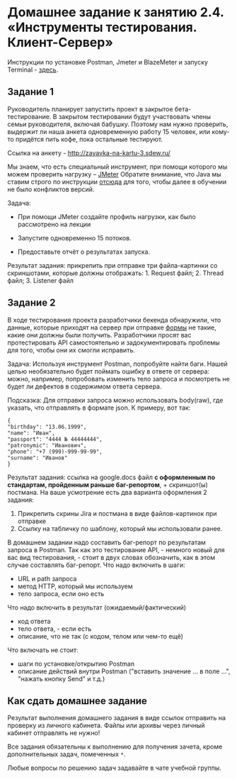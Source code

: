 # Домашнее задание к занятию 2.4. «Инструменты тестирования. Клиент-Сервер»

Инструкции по установке Postman, Jmeter и BlazeMeter и запуску Terminal - [здесь](https://github.com/netology-code/iqa-homeworks/blob/iqa-12/Instruction.md).

## Задание 1

Руководитель планирует запустить проект в закрытое бета-тестирование. В закрытом тестировании будут участвовать члены семьи руководителя, включая бабушку. Поэтому нам нужно проверить, выдержит ли наша анкета одновременную работу 15 человек, или кому-то придётся пить кофе, пока остальные тестируют. 

Ссылка на анкету - http://zayavka-na-kartu-3.sdew.ru/

Мы знаем, что есть специальный инструмент, при помощи которого мы можем проверить нагрузку – [JMeter](https://jmeter.apache.org/)
Обратите внимание, что Java мы ставим строго по инструкции [отсюда](https://github.com/netology-code/javaqa-homeworks/blob/master/intro/openjdk11-manual.md) для того, чтобы далее в обучении не было конфликтов версий.

Задача:
* При помощи JMeter создайте профиль нагрузки, как было рассмотрено на лекции

* Запустите одновременно 15 потоков.

* Предоставьте отчёт о результатах запуска. 

Результат задания: прикрепить при отправке три файла-картинки со скриншотами, которые должны отображать: 1. Request файл; 2. Thread файл; 3. Listener файл


## Задание 2 

В ходе тестирования проекта разработчики бекенда обнаружили, что данные, которые приходят на сервер при отправке [формы](http://zayavka-na-kartu-3.sdew.ru/) не такие, какие они должны были получить. Разработчики просят вас протестировать API самостоятельно и задокументировать проблемы для того, чтобы они их смогли исправить.

Задача:
Используя инструмент Postman, попробуйте найти баги. Нашей целью необязательно будет поймать ошибку в ответе от сервера: можно, например, попробовать изменить тело запроса и посмотреть не будет ли дефектов в содержимом ответа сервера.

Подсказка: 
Для отправки запроса можно использовать body(raw), где указать, что отправлять в формате json.
К примеру, вот так: 

```
{
"birthday": "13.06.1999",
"name": "Иван",
"passport": "4444 № 44444444",
"patronymic": "Иванович",
"phone": "+7 (999)-999-99-99",
"surname": "Иванов"
}
```

Результат задания: ссылка на google.docs файл **с оформленным по стандартам, пройденным раньше баг-репортом**,  + скриншот(ы) постмана.
На ваше усмотрение есть два варианта оформления 2 задания:
1. Прикрепить скрины Jira и постмана в виде файлов-картинок при отправке
2. Ссылку на табличку по шаблону, который мы использовали ранее.

В домашнем задании надо составить баг-репорт по результатам запроса в Postman. Так как это тестирование API, - немного новый для вас вид тестирования, - стоит в двух словах обозначить, как в этом случае составлять баг-репорт.
Что надо включить в шаги:
- URL и path запроса
- метод HTTP, который мы используем
- тело запроса, если оно есть

Что надо включить в результат (ожидаемый/фактический)
- код ответа
- тело ответа, - если есть
- описание, что не так (с кодом, телом или чем-то ещё)

Что включать не стоит:
- шаги по установке/открытию Postman
- описание действий внутри Postman ("вставить значение ... в поле ...", "нажать кнопку Send" и т.д.)

## Как сдать домашнее задание
Результат выполнения домашнего задания в виде ссылок отправить на проверку из личного кабинета.
Файлы или архивы через личный кабинет отправлять не нужно!


Все задания обязательны к выполнению для получения зачета, кроме дополнительных задач, помеченных `*`. 

Любые вопросы по решению задач задавайте в чате учебной группы.
